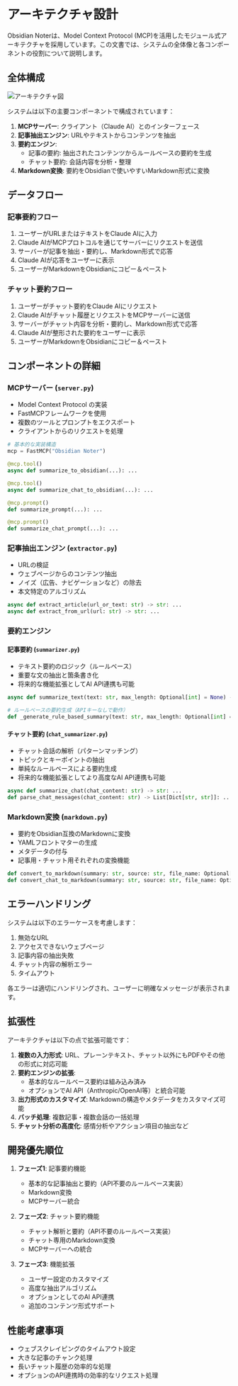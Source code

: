# アーキテクチャ設計

Obsidian Noterは、Model Context Protocol (MCP)を活用したモジュール式アーキテクチャを採用しています。この文書では、システムの全体像と各コンポーネントの役割について説明します。

## 全体構成

![アーキテクチャ図](../assets/architecture.png)

システムは以下の主要コンポーネントで構成されています：

1. **MCPサーバー**: クライアント（Claude AI）とのインターフェース
2. **記事抽出エンジン**: URLやテキストからコンテンツを抽出
3. **要約エンジン**: 
   - 記事の要約: 抽出されたコンテンツからルールベースの要約を生成
   - チャット要約: 会話内容を分析・整理
4. **Markdown変換**: 要約をObsidianで使いやすいMarkdown形式に変換

## データフロー

### 記事要約フロー
1. ユーザーがURLまたはテキストをClaude AIに入力
2. Claude AIがMCPプロトコルを通じてサーバーにリクエストを送信
3. サーバーが記事を抽出・要約し、Markdown形式で応答
4. Claude AIが応答をユーザーに表示
5. ユーザーがMarkdownをObsidianにコピー＆ペースト

### チャット要約フロー
1. ユーザーがチャット要約をClaude AIにリクエスト
2. Claude AIがチャット履歴とリクエストをMCPサーバーに送信
3. サーバーがチャット内容を分析・要約し、Markdown形式で応答
4. Claude AIが整形された要約をユーザーに表示
5. ユーザーがMarkdownをObsidianにコピー＆ペースト

## コンポーネントの詳細

### MCPサーバー (`server.py`)

- Model Context Protocol の実装
- FastMCPフレームワークを使用
- 複数のツールとプロンプトをエクスポート
- クライアントからのリクエストを処理

```python
# 基本的な実装構造
mcp = FastMCP("Obsidian Noter")

@mcp.tool()
async def summarize_to_obsidian(...): ...

@mcp.tool()
async def summarize_chat_to_obsidian(...): ...

@mcp.prompt()
def summarize_prompt(...): ...

@mcp.prompt()
def summarize_chat_prompt(...): ...
```

### 記事抽出エンジン (`extractor.py`)

- URLの検証
- ウェブページからのコンテンツ抽出
- ノイズ（広告、ナビゲーションなど）の除去
- 本文特定のアルゴリズム

```python
async def extract_article(url_or_text: str) -> str: ...
async def extract_from_url(url: str) -> str: ...
```

### 要約エンジン

#### 記事要約 (`summarizer.py`)

- テキスト要約のロジック（ルールベース）
- 重要な文の抽出と箇条書き化
- 将来的な機能拡張としてAI API連携も可能

```python
async def summarize_text(text: str, max_length: Optional[int] = None) -> str: ...

# ルールベースの要約生成（APIキーなしで動作）
def _generate_rule_based_summary(text: str, max_length: Optional[int] = None) -> str: ...
```

#### チャット要約 (`chat_summarizer.py`)

- チャット会話の解析（パターンマッチング）
- トピックとキーポイントの抽出
- 単純なルールベースによる要約生成
- 将来的な機能拡張としてより高度なAI API連携も可能

```python
async def summarize_chat(chat_content: str) -> str: ...
def parse_chat_messages(chat_content: str) -> List[Dict[str, str]]: ...
```

### Markdown変換 (`markdown.py`)

- 要約をObsidian互換のMarkdownに変換
- YAMLフロントマターの生成
- メタデータの付与
- 記事用・チャット用それぞれの変換機能

```python
def convert_to_markdown(summary: str, source: str, file_name: Optional[str] = None) -> str: ...
def convert_chat_to_markdown(summary: str, source: str, file_name: Optional[str] = None) -> str: ...
```

## エラーハンドリング

システムは以下のエラーケースを考慮します：

1. 無効なURL
2. アクセスできないウェブページ
3. 記事内容の抽出失敗
4. チャット内容の解析エラー
5. タイムアウト

各エラーは適切にハンドリングされ、ユーザーに明確なメッセージが表示されます。

## 拡張性

アーキテクチャは以下の点で拡張可能です：

1. **複数の入力形式**: URL、プレーンテキスト、チャット以外にもPDFやその他の形式に対応可能
2. **要約エンジンの拡張**: 
   - 基本的なルールベース要約は組み込み済み
   - オプションでAI API（Anthropic/OpenAI等）と統合可能
3. **出力形式のカスタマイズ**: Markdownの構造やメタデータをカスタマイズ可能
4. **バッチ処理**: 複数記事・複数会話の一括処理
5. **チャット分析の高度化**: 感情分析やアクション項目の抽出など

## 開発優先順位

1. **フェーズ1**: 記事要約機能
   - 基本的な記事抽出と要約（API不要のルールベース実装）
   - Markdown変換
   - MCPサーバー統合

2. **フェーズ2**: チャット要約機能
   - チャット解析と要約（API不要のルールベース実装）
   - チャット専用のMarkdown変換
   - MCPサーバーへの統合

3. **フェーズ3**: 機能拡張
   - ユーザー設定のカスタマイズ
   - 高度な抽出アルゴリズム
   - オプションとしてのAI API連携
   - 追加のコンテンツ形式サポート

## 性能考慮事項

- ウェブスクレイピングのタイムアウト設定
- 大きな記事のチャンク処理
- 長いチャット履歴の効率的な処理
- オプションのAPI連携時の効率的なリクエスト処理
